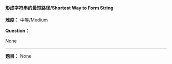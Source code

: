 #### 形成字符串的最短路径/Shortest Way to Form String
**难度：** 中等/Medium

**Question：** 

None

------

**题目：** 
None
